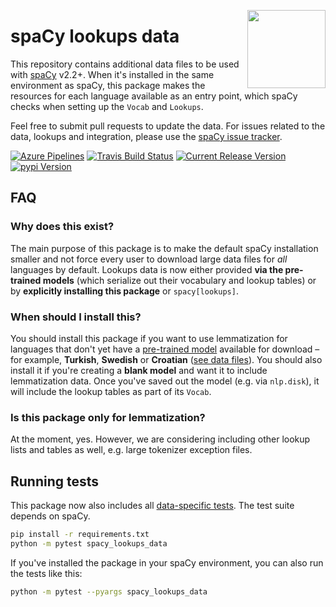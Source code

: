 <a href="https://explosion.ai"><img src="https://explosion.ai/assets/img/logo.svg" width="125" height="125" align="right" /></a>

# spaCy lookups data

This repository contains additional data files to be used with
[spaCy](https://spacy.io) v2.2+. When it's installed in the same environment as
spaCy, this package makes the resources for each language available as an entry
point, which spaCy checks when setting up the `Vocab` and `Lookups`.

Feel free to submit pull requests to update the data. For issues related to the
data, lookups and integration, please use the
[spaCy issue tracker](https://github.com/explosion/spaCy/issues).

[![Azure Pipelines](https://img.shields.io/azure-devops/build/explosion-ai/public/13/master.svg?logo=azure-devops&style=flat-square)](https://dev.azure.com/explosion-ai/public/_build?definitionId=12)
[![Travis Build Status](https://img.shields.io/travis/explosion/spacy-lookups-data/master.svg?style=flat-square&logo=travis)](https://travis-ci.org/explosion/spaCy)
[![Current Release Version](https://img.shields.io/github/release/explosion/spacy-lookups-data.svg?include_prereleases&style=flat-square)](https://github.com/explosion/spacy-lookups-data/releases)
[![pypi Version](https://img.shields.io/pypi/v/spacy-lookups-data.svg?style=flat-square)](https://pypi.org/project/spacy-lookups-data/)

## FAQ

### Why does this exist?

The main purpose of this package is to make the default spaCy installation
smaller and not force every user to download large data files for _all_
languages by default. Lookups data is now either provided **via the pre-trained
models** (which serialize out their vocabulary and lookup tables) or by
**explicitly installing this package** or `spacy[lookups]`.

### When should I install this?

You should install this package if you want to use lemmatization for languages
that don't yet have a [pre-trained model](https://spacy.io/models) available for
download – for example, **Turkish**, **Swedish** or **Croatian**
([see data files](spacy_lookups_data/data)). You should also install it if
you're creating a **blank model** and want it to include lemmatization data.
Once you've saved out the model (e.g. via `nlp.disk`), it will include the
lookup tables as part of its `Vocab`.

### Is this package only for lemmatization?

At the moment, yes. However, we are considering including other lookup lists and
tables as well, e.g. large tokenizer exception files.

## Running tests

This package now also includes all
[data-specific tests](spacy_lookups_data/tests). The test suite depends on
spaCy.

```bash
pip install -r requirements.txt
python -m pytest spacy_lookups_data
```

If you've installed the package in your spaCy environment, you can also run the
tests like this:

```bash
python -m pytest --pyargs spacy_lookups_data
```
